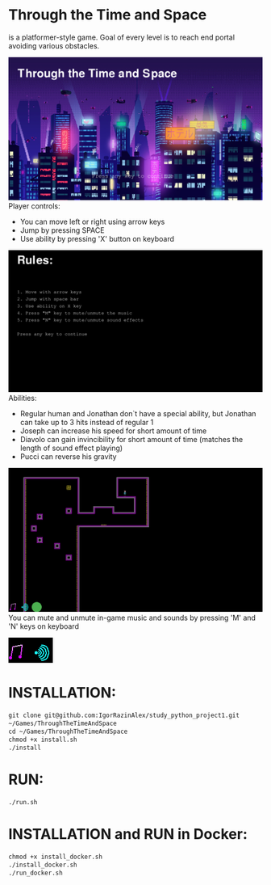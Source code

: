 # Through the Time and Space
is a platformer-style game. Goal of every level is to reach
end portal avoiding various obstacles.

![MainMenu](data/images/demo/mainscreen.png)
Player controls:
- You can move left or right using arrow keys
- Jump by pressing SPACE
- Use ability by pressing 'X' button on keyboard

![Rules](data/images/demo/rules.png)
Abilities:
- Regular human and Jonathan don`t have a special ability,
but Jonathan can take up to 3 hits instead of regular 1
- Joseph can increase his speed for short amount of time
- Diavolo can gain invincibility for short amount of time
  (matches the length of sound effect playing)
- Pucci can reverse his gravity

![Gameplay](data/images/demo/game.png)
You can mute and unmute in-game music and sounds by pressing
'M' and 'N' keys on keyboard

![MusicAndSound](data/images/demo/musicandsound.png)
# INSTALLATION:
```
git clone git@github.com:IgorRazinAlex/study_python_project1.git ~/Games/ThroughTheTimeAndSpace
cd ~/Games/ThroughTheTimeAndSpace
chmod +x install.sh
./install
```

# RUN:
```
./run.sh
```

# INSTALLATION and RUN in Docker:
```
chmod +x install_docker.sh
./install_docker.sh
./run_docker.sh
```
